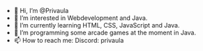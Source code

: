 - 👋 Hi, I’m @Privaula
- 👀 I’m interested in Webdevelopment and Java.
- 🌱 I’m currently learning HTML, CSS, JavaScript and Java.
- 💞️ I’m programming some arcade games at the moment in Java.
- 📫 How to reach me: Discord: privaula

<!---
Privaula/Privaula is a ✨ special ✨ repository because its `README.md` (this file) appears on your GitHub profile.
You can click the Preview link to take a look at your changes.
--->

